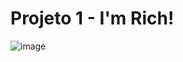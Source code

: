# Projeto 1 - I'm Rich!

![image](https://user-images.githubusercontent.com/43016358/139163422-95ea73d3-119f-4792-bf78-199abdfc24f2.png)

